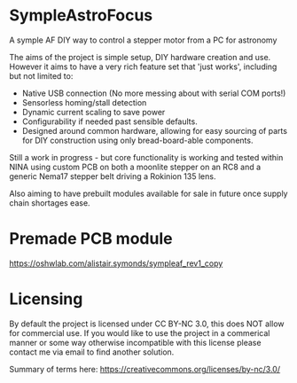 # SympleAstroFocus
A symple AF DIY way to control a stepper motor from a PC for astronomy

The aims of the project is simple setup, DIY hardware creation and use. However it aims to have a very rich feature set that 'just works', including but not limited to:
* Native USB connection (No more messing about with serial COM ports!)
* Sensorless homing/stall detection
* Dynamic current scaling to save power
* Configurability if needed past sensible defaults.
* Designed around common hardware, allowing for easy sourcing of parts for DIY construction using only bread-board-able components.

Still a work in progress - but core functionality is working and tested within NINA using custom PCB on both a moonlite stepper on an RC8 and a generic Nema17 stepper belt driving a Rokinion 135 lens.

Also aiming to have prebuilt modules available for sale in future once supply chain shortages ease. 

# 

# Premade PCB module

https://oshwlab.com/alistair.symonds/sympleaf_rev1_copy

# Licensing
By default the project is licensed under CC BY-NC 3.0, this does NOT allow for commercial use. If you would like to use the project in a commerical manner or 
some way otherwise incompatible with this license please contact me via email to find another solution.

Summary of terms here: https://creativecommons.org/licenses/by-nc/3.0/
